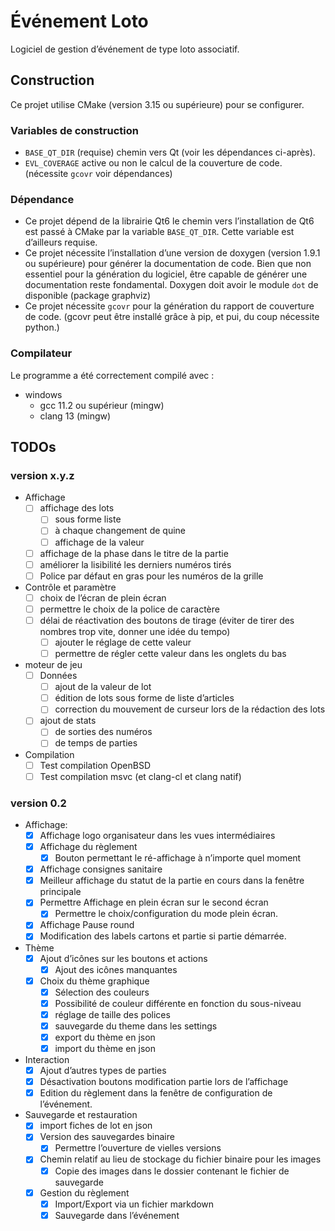 # Événement Loto

Logiciel de gestion d’événement de type loto associatif.

## Construction

Ce projet utilise CMake (version 3.15 ou supérieure) pour se configurer.

### Variables de construction

* `BASE_QT_DIR` (requise) chemin vers Qt (voir les dépendances ci-après).
* `EVL_COVERAGE` active ou non le calcul de la couverture de code.
  (nécessite `gcovr` voir dépendances)

### Dépendance

* Ce projet dépend de la librairie Qt6 le chemin vers l’installation de Qt6 est passé à CMake par la
  variable `BASE_QT_DIR`. Cette variable est d’ailleurs requise.
* Ce projet nécessite l’installation d’une version de doxygen (version 1.9.1 ou supérieure) pour générer la
  documentation de code. Bien que non essentiel pour la génération du logiciel, être capable de générer une
  documentation reste fondamental. Doxygen doit avoir le module `dot` de disponible (package graphviz)
* Ce projet nécessite `gcovr` pour la génération du rapport de couverture de code. (gcovr peut être installé grâce à
  pip, et pui, du coup nécessite python.)

### Compilateur

Le programme a été correctement compilé avec :

* windows
  * gcc 11.2 ou supérieur (mingw)
  * clang 13 (mingw)

## TODOs

### version x.y.z

* Affichage
  * [ ] affichage des lots
    * [ ] sous forme liste
    * [ ] à chaque changement de quine
    * [ ] affichage de la valeur
  * [ ] affichage de la phase dans le titre de la partie
  * [ ] améliorer la lisibilité les derniers numéros tirés
  * [ ] Police par défaut en gras pour les numéros de la grille
* Contrôle et paramètre
  * [ ] choix de l’écran de plein écran
  * [ ] permettre le choix de la police de caractère
  * [ ] délai de réactivation des boutons de tirage (éviter de tirer des nombres trop vite, donner une idée du tempo)
    * [ ] ajouter le réglage de cette valeur
    * [ ] permettre de régler cette valeur dans les onglets du bas
* moteur de jeu
  * [ ] Données
    * [ ] ajout de la valeur de lot
    * [ ] édition de lots sous forme de liste d’articles
    * [ ] correction du mouvement de curseur lors de la rédaction des lots
  * [ ] ajout de stats
    * [ ] de sorties des numéros
    * [ ] de temps de parties
* Compilation
  * [ ] Test compilation OpenBSD
  * [ ] Test compilation msvc (et clang-cl et clang natif)

### version 0.2

* Affichage:
  * [X] Affichage logo organisateur dans les vues intermédiaires
  * [X] Affichage du règlement
    * [X] Bouton permettant le ré-affichage à n’importe quel moment
  * [X] Affichage consignes sanitaire
  * [X] Meilleur affichage du statut de la partie en cours dans la fenêtre principale
  * [X] Permettre Affichage en plein écran sur le second écran
    * [X] Permettre le choix/configuration du mode plein écran.
  * [X] Affichage Pause round
  * [x] Modification des labels cartons et partie si partie démarrée.
* Thème
  * [X] Ajout d’icônes sur les boutons et actions
    * [X] Ajout des icônes manquantes
  * [X] Choix du thème graphique
    * [X] Sélection des couleurs
    * [X] Possibilité de couleur différente en fonction du sous-niveau
    * [X] réglage de taille des polices
    * [X] sauvegarde du theme dans les settings
    * [X] export du thème en json
    * [X] import du thème en json
* Interaction
  * [X] Ajout d’autres types de parties
  * [x] Désactivation boutons modification partie lors de l’affichage
  * [X] Edition du règlement dans la fenêtre de configuration de l’événement.
* Sauvegarde et restauration
  * [X] import fiches de lot en json
  * [X] Version des sauvegardes binaire
    * [X] Permettre l’ouverture de vielles versions
  * [X] Chemin relatif au lieu de stockage du fichier binaire pour les images
    * [X] Copie des images dans le dossier contenant le fichier de sauvegarde
  * [X] Gestion du règlement
    * [X] Import/Export via un fichier markdown
    * [X] Sauvegarde dans l’événement
